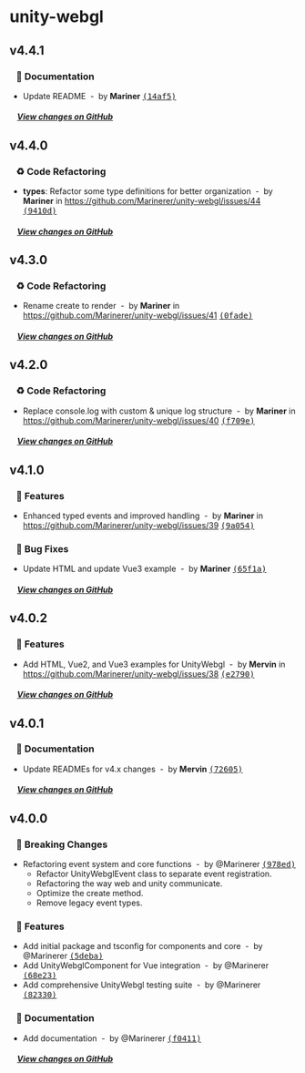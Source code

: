 # unity-webgl

## v4.4.1

### &nbsp;&nbsp;&nbsp;📝 Documentation

- Update README &nbsp;-&nbsp; by **Mariner** [<samp>(14af5)</samp>](https://github.com/Marinerer/unity-webgl/commit/14af54a)

##### &nbsp;&nbsp;&nbsp;&nbsp;[View changes on GitHub](https://github.com/Marinerer/unity-webgl/compare/v4.4.0...v4.4.1)


## v4.4.0

### &nbsp;&nbsp;&nbsp;♻️ Code Refactoring

- **types**: Refactor some type definitions for better organization &nbsp;-&nbsp; by **Mariner** in https://github.com/Marinerer/unity-webgl/issues/44 [<samp>(9410d)</samp>](https://github.com/Marinerer/unity-webgl/commit/9410d4d)

##### &nbsp;&nbsp;&nbsp;&nbsp;[View changes on GitHub](https://github.com/Marinerer/unity-webgl/compare/v4.3.0...v4.4.0)


## v4.3.0

### &nbsp;&nbsp;&nbsp;♻️ Code Refactoring

- Rename create to render &nbsp;-&nbsp; by **Mariner** in https://github.com/Marinerer/unity-webgl/issues/41 [<samp>(0fade)</samp>](https://github.com/Marinerer/unity-webgl/commit/0fadef3)

##### &nbsp;&nbsp;&nbsp;&nbsp;[View changes on GitHub](https://github.com/Marinerer/unity-webgl/compare/v4.2.0...v4.3.0)


## v4.2.0

### &nbsp;&nbsp;&nbsp;♻️ Code Refactoring

- Replace console.log with custom & unique log structure &nbsp;-&nbsp; by **Mariner** in https://github.com/Marinerer/unity-webgl/issues/40 [<samp>(f709e)</samp>](https://github.com/Marinerer/unity-webgl/commit/f709e49)

##### &nbsp;&nbsp;&nbsp;&nbsp;[View changes on GitHub](https://github.com/Marinerer/unity-webgl/compare/v4.1.0...v4.2.0)


## v4.1.0

### &nbsp;&nbsp;&nbsp;🎉 Features

- Enhanced typed events and improved handling &nbsp;-&nbsp; by **Mariner** in https://github.com/Marinerer/unity-webgl/issues/39 [<samp>(9a054)</samp>](https://github.com/Marinerer/unity-webgl/commit/9a05409)

### &nbsp;&nbsp;&nbsp;🐞 Bug Fixes

- Update HTML and update Vue3 example &nbsp;-&nbsp; by **Mariner** [<samp>(65f1a)</samp>](https://github.com/Marinerer/unity-webgl/commit/65f1adf)

##### &nbsp;&nbsp;&nbsp;&nbsp;[View changes on GitHub](https://github.com/Marinerer/unity-webgl/compare/v4.0.2...v4.1.0)


## v4.0.2

### &nbsp;&nbsp;&nbsp;🎉 Features

- Add HTML, Vue2, and Vue3 examples for UnityWebgl &nbsp;-&nbsp; by **Mervin** in https://github.com/Marinerer/unity-webgl/issues/38 [<samp>(e2790)</samp>](https://github.com/Marinerer/unity-webgl/commit/e27906f)

##### &nbsp;&nbsp;&nbsp;&nbsp;[View changes on GitHub](https://github.com/Marinerer/unity-webgl/compare/v4.0.1...v4.0.2)


## v4.0.1

### &nbsp;&nbsp;&nbsp;📝 Documentation

- Update READMEs for v4.x changes &nbsp;-&nbsp; by **Mervin** [<samp>(72605)</samp>](https://github.com/Marinerer/unity-webgl/commit/7260594)

##### &nbsp;&nbsp;&nbsp;&nbsp;[View changes on GitHub](https://github.com/Marinerer/unity-webgl/compare/v4.0.0...v4.0.1)


## v4.0.0

### &nbsp;&nbsp;&nbsp;🚨 Breaking Changes

- Refactoring event system and core functions &nbsp;-&nbsp; by @Marinerer [<samp>(978ed)</samp>](https://github.com/Marinerer/unity-webgl/commit/978ed3e)
  - Refactor UnityWebglEvent class to separate event registration.
  - Refactoring the way web and unity communicate.
  - Optimize the create method.
  - Remove legacy event types.

### &nbsp;&nbsp;&nbsp;🎉 Features

- Add initial package and tsconfig for components and core &nbsp;-&nbsp; by @Marinerer [<samp>(5deba)</samp>](https://github.com/Marinerer/unity-webgl/commit/5deba6b)
- Add UnityWebglComponent for Vue integration &nbsp;-&nbsp; by @Marinerer [<samp>(68e23)</samp>](https://github.com/Marinerer/unity-webgl/commit/68e237e)
- Add comprehensive UnityWebgl testing suite &nbsp;-&nbsp; by @Marinerer [<samp>(82330)</samp>](https://github.com/Marinerer/unity-webgl/commit/823307c)

### &nbsp;&nbsp;&nbsp;📝 Documentation

- Add documentation &nbsp;-&nbsp; by @Marinerer [<samp>(f0411)</samp>](https://github.com/Marinerer/unity-webgl/commit/f041121)

##### &nbsp;&nbsp;&nbsp;&nbsp;[View changes on GitHub](https://github.com/Marinerer/unity-webgl/compare/v4.0.0-beta.1...main)


